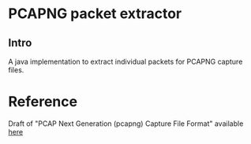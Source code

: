 # PCAPNG packet extractor

## Intro
A java implementation to extract individual packets for PCAPNG capture files. 

# Reference
Draft of "PCAP Next Generation (pcapng) Capture File Format" available [here](https://github.com/pcapng/pcapng)